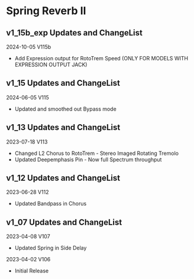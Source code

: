 # Spring Reverb II

## v1_15b_exp Updates and ChangeList

2024-10-05 V115b
- Add Expression output for RotoTrem Speed (ONLY FOR MODELS WITH EXPRESSION OUTPUT JACK)

## v1_15 Updates and ChangeList

2024-06-05 V115
- Updated and smoothed out Bypass mode

## v1_13 Updates and ChangeList

2023-07-18 V113
- Changed L2 Chorus to RotoTrem - Stereo Imaged Rotating Tremolo
- Updated Deepemphasis Pin - Now full Spectrum throughput

  
## v1_12 Updates and ChangeList

2023-06-28 V112
- Updated Bandpass in Chorus

## v1_07 Updates and ChangeList

2023-04-08 V107

- Updated Spring in Side Delay

2023-04-02 V106

- Initial Release
